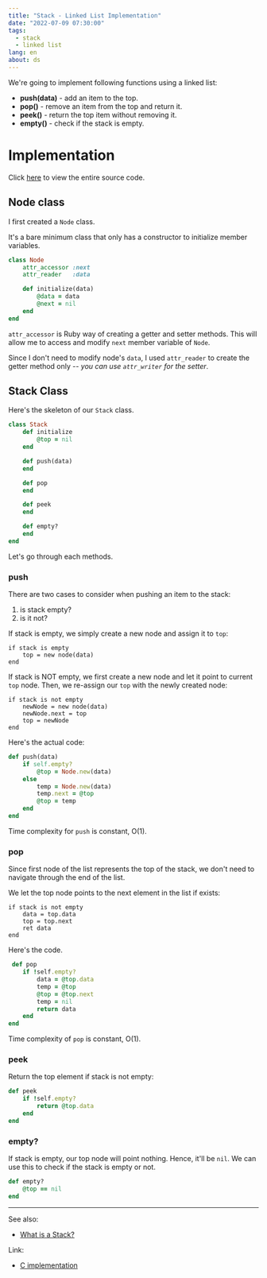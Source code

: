 ```yaml
---
title: "Stack - Linked List Implementation"
date: "2022-07-09 07:30:00"
tags:
  - stack
  - linked list
lang: en
about: ds
---
```


We're going to implement following functions using a linked list:
- **push(data)** - add an item to the top.
- **pop()** - remove an item from the top and return it.
- **peek()** - return the top item without removing it.
- **empty()** - check if the stack is empty.

# Implementation
Click [here](https://github.com/gonexvii/DataStructures-and-Algorithms/blob/main/03-stack/stack-linkedlist/ruby/main.rb) to view the entire source code.

## Node class

I first created a `Node` class. 

It's a bare minimum class that only has a constructor to initialize member variables.
```rb
class Node
    attr_accessor :next
    attr_reader   :data

    def initialize(data)
        @data = data
        @next = nil
    end
end
```

`attr_accessor` is Ruby way of creating a getter and setter methods. This will allow me to access and modify `next` member variable of `Node`.

Since I don't need to modify node's `data`, I used `attr_reader` to create the getter method only -- *you can use `attr_writer` for the setter*.

## Stack Class
Here's the skeleton of our `Stack` class.
```rb
class Stack 
    def initialize 
        @top = nil
    end 

    def push(data)
    end 

    def pop
    end 

    def peek
    end 

    def empty?
    end
end
```

Let's go through each methods.

### push

There are two cases to consider when pushing an item to the stack:
1) is stack empty?
2) is it not?

If stack is empty, we simply create a new node and assign it to `top`:
```text
if stack is empty
    top = new node(data)
end
```

If stack is NOT empty, we first create a new node and let it point to current `top` node. Then, we re-assign our `top` with the newly created node:
```text
if stack is not empty
    newNode = new node(data)
    newNode.next = top
    top = newNode
end
```

Here's the actual code:
```rb
def push(data)
    if self.empty?
        @top = Node.new(data)
    else
        temp = Node.new(data)
        temp.next = @top
        @top = temp
    end
end 
```

Time complexity for `push` is constant, O(1).

### pop
Since first node of the list represents the top of the stack, we don't need to navigate through the end of the list.

We let the top node points to the next element in the list if exists:
```text
if stack is not empty
    data = top.data
    top = top.next
    ret data
end
```

Here's the code.

```rb
 def pop 
    if !self.empty?
        data = @top.data
        temp = @top
        @top = @top.next
        temp = nil
        return data
    end
end 
```

Time complexity of `pop` is constant, O(1).

### peek
Return the top element if stack is not empty:
```rb
def peek 
    if !self.empty?
        return @top.data
    end 
end 
```
### empty?
If stack is empty, our top node will point nothing. Hence, it'll be `nil`. We can use this to check if the stack is empty or not.

```rb
def empty?
    @top == nil
end 
```

---

See also:
- [What is a Stack?](./what-is-a-stack)

Link:

- [C implementation](https://github.com/gonexvii/DataStructures-and-Algorithms/tree/main/03-stack/stack-linkedlist)